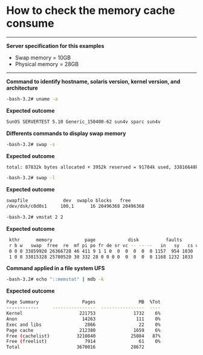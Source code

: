 # How to check the memory cache consume

---

**Server specification for this examples**
- Swap memory = 10GB 
- Physical memory = 28GB 

---

**Command to identify hostname, solaris version, kernel version, and architecture**
```bash
-bash-3.2# uname -a
```
**Expected outcome**
```bash
SunOS SERVERTEST 5.10 Generic_150400-62 sun4v sparc sun4v
```

**Differents commands to display swap memory**
```bash
-bash-3.2# swap -s
```
**Expected outcome**
```bash
total: 87832k bytes allocated + 3952k reserved = 91784k used, 33816648k available
```

```bash
-bash-3.2# swap -l
```
**Expected outcome**
```bash
swapfile             dev  swaplo blocks   free
/dev/dsk/c0d0s1     100,1      16 20496368 20496368
```

```bash
-bash-3.2# vmstat 2 2
```
**Expected outcome**
```bash
 kthr      memory            page            disk          faults      cpu
 r b w   swap  free  re  mf pi po fr de sr vc -- -- --   in   sy   cs us sy id
 0 0 0 33859920 26366728 46 411 9 1 1 0  0  0  0  0  0 1157  954 1030  0  0 100
 1 0 0 33815328 25780520 30 332 28 0 0 0 0  0  0  0  0 1168 1232 1033  0  0 100
```

**Command applied in a file system UFS**
```bash
-bash-3.2# echo "::memstat" | mdb -k
```
**Expected outcome**
```bash
Page Summary                Pages                MB  %Tot
------------     ----------------  ----------------  ----
Kernel                     221753              1732    6%
Anon                        14263               111    0%
Exec and libs                2866                22    0%
Page cache                 212380              1659    6%
Free (cachelist)          3210840             25084   87%
Free (freelist)              7914                61    0%
Total                     3670016             28672
```
